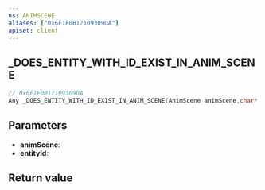 ```yaml
---
ns: ANIMSCENE
aliases: ["0x6F1F0B17109309DA"]
apiset: client
---
```

## _DOES_ENTITY_WITH_ID_EXIST_IN_ANIM_SCENE

```c
// 0x6F1F0B17109309DA
Any _DOES_ENTITY_WITH_ID_EXIST_IN_ANIM_SCENE(AnimScene animScene,char* entityId);
```


## Parameters
* **animScene**:
* **entityId**:

## Return value